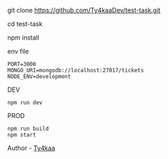 git clone https://github.com/Ty4kaaDev/test-task.git

cd test-task

npm install

env file 
```
PORT=3000
MONGO_URI=mongodb://localhost:27017/tickets
NODE_ENV=development
```

DEV
```
npm run dev
```

PROD 
```
npm run build
npm start
```

Author - [Ty4kaa](https://t.me/ty4kaa)
